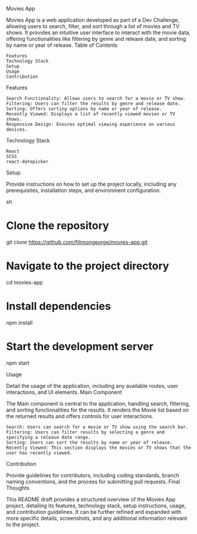 Movies App

Movies App is a web application developed as part of a Dev Challenge, allowing users to search, filter, and sort through a list of movies and TV shows. It provides an intuitive user interface to interact with the movie data, offering functionalities like filtering by genre and release date, and sorting by name or year of release.
Table of Contents

    Features
    Technology Stack
    Setup
    Usage
    Contribution

Features

    Search Functionality: Allows users to search for a movie or TV show.
    Filtering: Users can filter the results by genre and release date.
    Sorting: Offers sorting options by name or year of release.
    Recently Viewed: Displays a list of recently viewed movies or TV shows.
    Responsive Design: Ensures optimal viewing experience on various devices.

Technology Stack

    React
    SCSS
    react-datepicker

Setup

Provide instructions on how to set up the project locally, including any prerequisites, installation steps, and environment configuration.

sh

# Clone the repository
git clone https://github.com/filimongeorge/movies-app.git

# Navigate to the project directory
cd movies-app

# Install dependencies
npm install

# Start the development server
npm start

Usage

Detail the usage of the application, including any available routes, user interactions, and UI elements.
Main Component

The Main component is central to the application, handling search, filtering, and sorting functionalities for the results. It renders the Movie list based on the returned results and offers controls for user interactions.

    Search: Users can search for a movie or TV show using the search bar.
    Filtering: Users can filter results by selecting a genre and specifying a release date range.
    Sorting: Users can sort the results by name or year of release.
    Recently Viewed: This section displays the movies or TV shows that the user has recently viewed.

Contribution

Provide guidelines for contributors, including coding standards, branch naming conventions, and the process for submitting pull requests.
Final Thoughts

This README draft provides a structured overview of the Movies App project, detailing its features, technology stack, setup instructions, usage, and contribution guidelines. It can be further refined and expanded with more specific details, screenshots, and any additional information relevant to the project.
